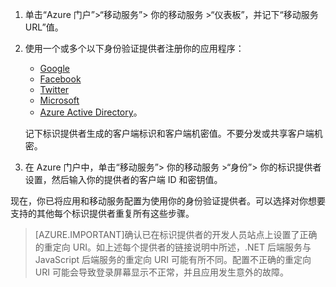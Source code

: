 
1. 单击“Azure 门户”>“移动服务”> 你的移动服务 >“仪表板”，并记下“移动服务 URL”值。

2. 使用一个或多个以下身份验证提供者注册你的应用程序：
   * [Google](/documentation/articles/mobile-services-how-to-register-google-authentication)
   * [Facebook](/documentation/articles/mobile-services-how-to-register-facebook-authentication)
   * [Twitter](/documentation/articles/mobile-services-how-to-register-twitter-authentication)
   * [Microsoft](/documentation/articles/mobile-services-how-to-register-microsoft-authentication)
   * [Azure Active Directory](/documentation/articles/mobile-services-how-to-register-active-directory-authentication)。 
   
	记下标识提供者生成的客户端标识和客户端机密值。不要分发或共享客户端机密。

3. 在 Azure 门户中，单击“移动服务”> 你的移动服务 >“身份”> 你的标识提供者设置，然后输入你的提供者的客户端 ID 和密钥值。 
 
现在，你已将应用和移动服务配置为使用你的身份验证提供者。可以选择对你想要支持的其他每个标识提供者重复所有这些步骤。

> [AZURE.IMPORTANT]确认已在标识提供者的开发人员站点上设置了正确的重定向 URI。如上述每个提供者的链接说明中所述，.NET 后端服务与 JavaScript 后端服务的重定向 URI 可能有所不同。配置不正确的重定向 URI 可能会导致登录屏幕显示不正常，并且应用发生意外的故障。

<!---HONumber=82-->